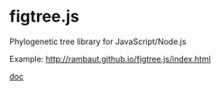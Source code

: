 # figtree.js
Phylogenetic tree library for JavaScript/Node.js

Example: http://rambaut.github.io/figtree.js/index.html

[doc](Documentation)

